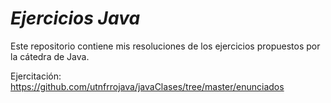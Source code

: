 # <em>Ejercicios Java</em>
Este repositorio contiene mis resoluciones de los ejercicios propuestos por la cátedra de Java. 

Ejercitación: https://github.com/utnfrrojava/javaClases/tree/master/enunciados
